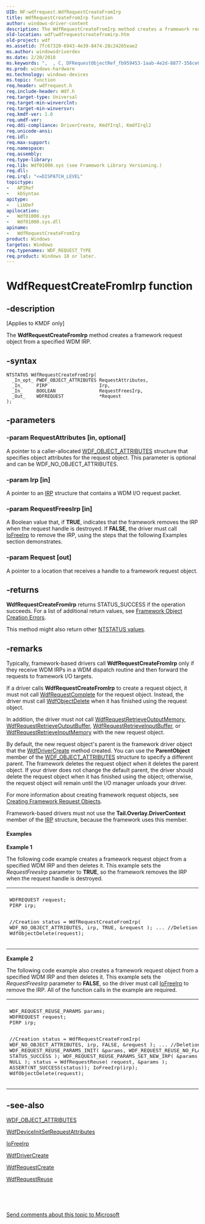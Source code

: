 ```yaml
---
UID: NF:wdfrequest.WdfRequestCreateFromIrp
title: WdfRequestCreateFromIrp function
author: windows-driver-content
description: The WdfRequestCreateFromIrp method creates a framework request object from a specified WDM IRP.
old-location: wdf\wdfrequestcreatefromirp.htm
old-project: wdf
ms.assetid: 7fc67320-6943-4e39-8474-28c24265eae2
ms.author: windowsdriverdev
ms.date: 2/20/2018
ms.keywords: ",  , C, DFRequestObjectRef_fb959453-1aab-4e2d-8877-356ce04b5784.xml, F, I, R, W, WdfRequestCreateFromIrp, WdfRequestCreateFromIrp method, a, d, e, f, kmdf.wdfrequestcreatefromirp, m, o, p, q, r, s, t, u, wdf.wdfrequestcreatefromirp, wdfrequest/WdfRequestCreateFromIrp"
ms.prod: windows-hardware
ms.technology: windows-devices
ms.topic: function
req.header: wdfrequest.h
req.include-header: Wdf.h
req.target-type: Universal
req.target-min-winverclnt: 
req.target-min-winversvr: 
req.kmdf-ver: 1.0
req.umdf-ver: 
req.ddi-compliance: DriverCreate, KmdfIrql, KmdfIrql2
req.unicode-ansi: 
req.idl: 
req.max-support: 
req.namespace: 
req.assembly: 
req.type-library: 
req.lib: Wdf01000.sys (see Framework Library Versioning.)
req.dll: 
req.irql: "<=DISPATCH_LEVEL"
topictype:
-	APIRef
-	kbSyntax
apitype:
-	LibDef
apilocation:
-	Wdf01000.sys
-	Wdf01000.sys.dll
apiname:
-	WdfRequestCreateFromIrp
product: Windows
targetos: Windows
req.typenames: WDF_REQUEST_TYPE
req.product: Windows 10 or later.
---
```


# WdfRequestCreateFromIrp function


## -description


<p class="CCE_Message">[Applies to KMDF only]

The <b>WdfRequestCreateFromIrp</b> method creates a framework request object from a specified WDM IRP.


## -syntax


````
NTSTATUS WdfRequestCreateFromIrp(
  _In_opt_ PWDF_OBJECT_ATTRIBUTES RequestAttributes,
  _In_     PIRP                   Irp,
  _In_     BOOLEAN                RequestFreesIrp,
  _Out_    WDFREQUEST             *Request
);
````


## -parameters




### -param RequestAttributes [in, optional]

A pointer to a caller-allocated <a href="..\wdfobject\ns-wdfobject-_wdf_object_attributes.md">WDF_OBJECT_ATTRIBUTES</a> structure that specifies object attributes for the request object. This parameter is optional and can be WDF_NO_OBJECT_ATTRIBUTES. 


### -param Irp [in]

A pointer to an <a href="..\wdm\ns-wdm-_irp.md">IRP</a> structure that contains a WDM I/O request packet.


### -param RequestFreesIrp [in]

A Boolean value that, if <b>TRUE</b>, indicates that the framework removes the IRP when the request handle is destroyed. If <b>FALSE</b>, the driver must call <a href="..\wdm\nf-wdm-iofreeirp.md">IoFreeIrp</a> to remove the IRP, using the steps that the following Examples section demonstrates.


### -param Request [out]

A pointer to a location that receives a handle to a framework request object. 


## -returns



<b>WdfRequestCreateFromIrp</b>  returns STATUS_SUCCESS if the operation succeeds. For a list of additional return values, see <a href="https://msdn.microsoft.com/f5345c88-1c3a-4b32-9c93-c252713f7641">Framework Object Creation Errors</a>.

This method might also return other <a href="https://msdn.microsoft.com/library/windows/hardware/ff557697">NTSTATUS values</a>.







## -remarks



Typically, framework-based drivers call <b>WdfRequestCreateFromIrp</b> only if they receive WDM IRPs in a WDM dispatch routine and then forward the requests to framework I/O targets.

If a driver calls <b>WdfRequestCreateFromIrp</b> to create a request object, it must not call <a href="..\wdfrequest\nf-wdfrequest-wdfrequestcomplete.md">WdfRequestComplete</a> for the request object. Instead, the driver must call <a href="..\wdfobject\nf-wdfobject-wdfobjectdelete.md">WdfObjectDelete</a> when it has finished using the request object.

In addition, the driver must not call <a href="..\wdfrequest\nf-wdfrequest-wdfrequestretrieveoutputmemory.md">WdfRequestRetrieveOutputMemory</a>, <a href="..\wdfrequest\nf-wdfrequest-wdfrequestretrieveoutputbuffer.md">WdfRequestRetrieveOutputBuffer</a>, <a href="..\wdfrequest\nf-wdfrequest-wdfrequestretrieveinputbuffer.md">WdfRequestRetrieveInputBuffer</a>, or <a href="..\wdfrequest\nf-wdfrequest-wdfrequestretrieveinputmemory.md">WdfRequestRetrieveInputMemory</a> with the new request object.

By default, the new request object's parent is the framework driver object that the <a href="..\wdfdriver\nf-wdfdriver-wdfdrivercreate.md">WdfDriverCreate</a> method created. You can use the <b>ParentObject</b> member of the <a href="..\wdfobject\ns-wdfobject-_wdf_object_attributes.md">WDF_OBJECT_ATTRIBUTES</a> structure to specify a different parent. The framework deletes the request object when it deletes the parent object. If your driver does not change the default parent, the driver should delete the request object when it has finished using the object; otherwise, the request object will remain until the I/O manager unloads your driver. 

For more information about creating framework request objects, see <a href="https://msdn.microsoft.com/4bd668ec-14fb-4999-9535-a49712a26ba6">Creating Framework Request Objects</a>.

Framework-based drivers must not use the <b>Tail.Overlay.DriverContext</b> member of the <a href="..\wdm\ns-wdm-_irp.md">IRP</a> structure, because the framework uses this member.


#### Examples

<b>Example 1</b>

The following code example creates a framework request object from a specified WDM IRP and then deletes it. This example sets the <i>RequestFreesIrp</i> parameter to <b>TRUE</b>, so the framework removes the IRP when the request handle is destroyed.

<div class="code"><span codelanguage=""><table>
<tr>
<th></th>
</tr>
<tr>
<td>
<pre>WDFREQUEST request;
PIRP irp;

//Creation
status = WdfRequestCreateFromIrp(
                                 WDF_NO_OBJECT_ATTRIBUTES,
                                 irp,
                                 TRUE,
                                 &amp;request
                                 );
...
//Deletion
WdfObjectDelete(request);</pre>
</td>
</tr>
</table></span></div>
<b>Example 2</b>

The following code example also creates a framework request object from a specified WDM IRP and then deletes it. This example sets the <i>RequestFreesIrp</i> parameter to <b>FALSE</b>, so the driver must call <a href="..\wdm\nf-wdm-iofreeirp.md">IoFreeIrp</a> to remove the IRP. All of the function calls in the example  are required.

<div class="code"><span codelanguage=""><table>
<tr>
<th></th>
</tr>
<tr>
<td>
<pre>WDF_REQUEST_REUSE_PARAMS params;
WDFREQUEST request;
PIRP irp;

//Creation
status = WdfRequestCreateFromIrp(
                                 WDF_NO_OBJECT_ATTRIBUTES,
                                 irp,
                                 FALSE,
                                 &amp;request
                                 );
...
//Deletion
WDF_REQUEST_REUSE_PARAMS_INIT(
                              &amp;params,
                              WDF_REQUEST_REUSE_NO_FLAGS,
                              STATUS_SUCCESS
                              );
WDF_REQUEST_REUSE_PARAMS_SET_NEW_IRP(
                                     &amp;params,
                                     NULL
                                     );
status = WdfRequestReuse(
                         request,
                         &amp;params
                         );
ASSERT(NT_SUCCESS(status));
IoFreeIrp(irp);
WdfObjectDelete(request);</pre>
</td>
</tr>
</table></span></div>



## -see-also

<a href="..\wdfobject\ns-wdfobject-_wdf_object_attributes.md">WDF_OBJECT_ATTRIBUTES</a>



<a href="..\wdfdevice\nf-wdfdevice-wdfdeviceinitsetrequestattributes.md">WdfDeviceInitSetRequestAttributes</a>



<a href="..\wdm\nf-wdm-iofreeirp.md">IoFreeIrp</a>



<a href="..\wdfdriver\nf-wdfdriver-wdfdrivercreate.md">WdfDriverCreate</a>



<a href="..\wdfrequest\nf-wdfrequest-wdfrequestcreate.md">WdfRequestCreate</a>



<a href="..\wdfrequest\nf-wdfrequest-wdfrequestreuse.md">WdfRequestReuse</a>



 

 

<a href="mailto:wsddocfb@microsoft.com?subject=Documentation%20feedback [wdf\wdf]:%20WdfRequestCreateFromIrp method%20 RELEASE:%20(2/20/2018)&amp;body=%0A%0APRIVACY STATEMENT%0A%0AWe use your feedback to improve the documentation. We don't use your email address for any other purpose, and we'll remove your email address from our system after the issue that you're reporting is fixed. While we're working to fix this issue, we might send you an email message to ask for more info. Later, we might also send you an email message to let you know that we've addressed your feedback.%0A%0AFor more info about Microsoft's privacy policy, see http://privacy.microsoft.com/en-us/default.aspx." title="Send comments about this topic to Microsoft">Send comments about this topic to Microsoft</a>

